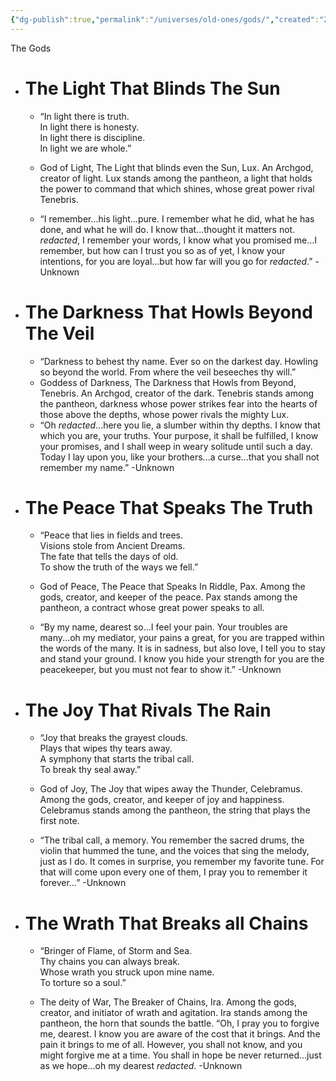 ```yaml
---
{"dg-publish":true,"permalink":"/universes/old-ones/gods/","created":"2024-07-03T21:05:41.062-05:00","updated":"2024-06-18T14:38:30.000-05:00"}
---
```


The Gods

- # The Light That Blinds The Sun
	- “In light there is truth.  
    In light there is honesty.  
    In light there is discipline.  
    In light we are whole.”
    
	- God of Light, The Light that blinds even the Sun, Lux. An Archgod, creator of light. Lux stands among the pantheon, a light that holds the power to command that which shines, whose great power rival Tenebris.
    
	- “I remember...his light...pure. I remember what he did, what he has done, and what he will do. I know that...thought it matters not. *redacted*, I remember your words, I know what you promised me...I remember, but how can I trust you so as of yet, I know your intentions, for you are loyal...but how far will you go for *redacted*.” -Unknown
- # The Darkness That Howls Beyond The Veil
    

	- “Darkness to behest thy name.
	 Ever so on the darkest day.
	 Howling so beyond the world.
	 From where the veil beseeches thy will.”
	- Goddess of Darkness, The Darkness that Howls from Beyond, Tenebris. An Archgod, creator of the dark. Tenebris stands among the pantheon, darkness whose power strikes fear into the hearts of those above the depths, whose power rivals the mighty Lux.
	- “Oh *redacted*...here you lie, a slumber within thy depths. I know that which you are, your truths. Your purpose, it shall be fulfilled, I know your promises, and I shall weep in weary solitude until such a day. Today I lay upon you, like your brothers...a curse...that you shall not remember my name.” -Unknown
    

- # The Peace That Speaks The Truth

	- “Peace that lies in fields and trees.  
    Visions stole from Ancient Dreams.  
    The fate that tells the days of old.  
    To show the truth of the ways we fell.”
    
	- God of Peace, The Peace that Speaks In Riddle, Pax. Among the gods, creator, and keeper of the peace. Pax stands among the pantheon, a contract whose great power speaks to all.
    
	- “By my name, dearest so...I feel your pain. Your troubles are many...oh my mediator, your pains a great, for you are trapped within the words of the many. It is in sadness, but also love, I tell you to stay and stand your ground. I know you hide your strength for you are the peacekeeper, but you must not fear to show it.” -Unknown
    

- # The Joy That Rivals The Rain
	- “Joy that breaks the grayest clouds.  
    Plays that wipes thy tears away.  
    A symphony that starts the tribal call.  
    To break thy seal away.”
    
	- God of Joy, The Joy that wipes away the Thunder, Celebramus. Among the gods, creator, and keeper of joy and happiness. Celebramus stands among the pantheon, the string that plays the first note.
    
	- “The tribal call, a memory. You remember the sacred drums, the violin that hummed the tune, and the voices that sing the melody, just as I do. It comes in surprise, you remember my favorite tune. For that will come upon every one of them, I pray you to remember it forever…” -Unknown
    

- # The Wrath That Breaks all Chains
	- “Bringer of Flame, of Storm and Sea.  
    Thy chains you can always break.  
    Whose wrath you struck upon mine name.  
    To torture so a soul.”
    
	- The deity of War, The Breaker of Chains, Ira. Among the gods, creator, and initiator of wrath and agitation. Ira stands among the pantheon, the horn that sounds the battle.
	“Oh, I pray you to forgive me, dearest. I know you are aware of the cost that it brings. And the pain it brings to me of all. However, you shall not know, and you might forgive me at a time. You shall in hope be never returned...just as we hope...oh my dearest *redacted*. -Unknown